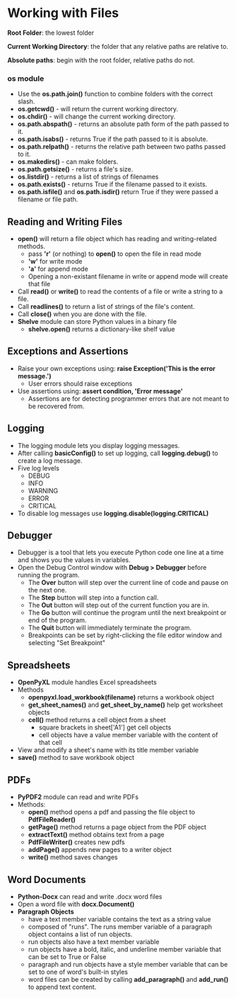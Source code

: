 # Working with Files 

**Root Folder**: the lowest folder 

**Current Working Directory**: the folder that any relative paths are relative to. 

**Absolute paths**: begin with the root folder, relative paths do not. 

### os module 

* Use the **os.path.join()** function to combine folders with the correct slash. 
* **os.getcwd()** - will return the current working directory. 
* **os.chdir()** - will change the current working directory. 
* **os.path.abspath()** - returns an absolute path form of the path passed to it. 
* **os.path.isabs()** - returns True if the path passed to it is absolute. 
* **os.path.relpath()** - returns the relative path between two paths passed to it. 
* **os.makedirs()** - can make folders. 
* **os.path.getsize()** - returns a file's size. 
* **os.listdir()** - returns a list of strings of filenames
* **os.path.exists()** - returns True if the filename passed to it exists. 
* **os.path.isfile()** and **os.path.isdir()** return True if they were passed a filename or file path. 


## Reading and Writing Files

* **open()** will return a file object which has reading and writing-related methods. 
  * pass **'r'** (or nothing) to **open()** to open the file in read mode 
  * **'w'** for write mode 
  * **'a'** for append mode 
  * Opening a non-existant filename in write or append mode will create that file
* Call **read()** or **write()** to read the contents of a file or write a string to a file. 
* Call **readlines()** to return a list of strings of the file's content. 
* Call **close()** when you are done with the file. 
* **Shelve** module can store Python values in a binary file 
  * **shelve.open()** returns a dictionary-like shelf value

## Exceptions and Assertions 

* Raise your own exceptions using: **raise Exception('This is the error message.')**
  * User errors should raise exceptions
* Use assertions using: **assert condition, 'Error message'** 
  * Assertions are for detecting programmer errors that are not meant to be recovered from. 

## Logging 
* The logging module lets you display logging messages. 
* After calling **basicConfig()** to set up logging, call **logging.debug()** to create a log message. 
* Five log levels
  * DEBUG
  * INFO 
  * WARNING
  * ERROR
  * CRITICAL
* To disable log messages use **logging.disable(logging.CRITICAL)**

## Debugger
* Debugger is a tool that lets you execute Python code one line at a time and shows you the values in variables. 
* Open the Debug Control window with **Debug > Debugger** before running the program. 
  * The **Over** button will step over the current line of code and pause on the next one. 
  * The **Step** button will step into a function call. 
  * The **Out** button will step out of the current function you are in. 
  * The **Go** button will continue the program until the next breakpoint or end of the program. 
  * The **Quit** button will immediately terminate the program. 
  * Breakpoints can be set by right-clicking the file editor window and selecting "Set Breakpoint"

## Spreadsheets 

* **OpenPyXL** module handles Excel spreadsheets
* Methods 
  * **openpyxl.load_workbook(filename)** returns a workbook object
  * **get_sheet_names()** and **get_sheet_by_name()** help get worksheet objects 
  * **cell()** method returns a cell object from a sheet 
    * square brackets in sheet['A1'] get cell objects 
    * cell objects have a value member variable with the content of that cell
* View and modify a sheet's name with its title member variable 
* **save()** method to save workbook object 

## PDFs

* **PyPDF2** module can read and write PDFs
* Methods: 
  * **open()** method opens a pdf and passing the file object to **PdfFileReader()**
  * **getPage()** method returns a page object from the PDF object
  * **extractText()** method obtains text from a page 
  * **PdfFileWriter()** creates new pdfs 
  * **addPage()** appends new pages to a writer object 
  * **write()** method saves changes

## Word Documents 

* **Python-Docx** can read and write .docx word files 
* Open a word file with **docx.Document()**
* **Paragraph Objects**
  * have a text member variable contains the text as a string value 
  * composed of "runs". The runs member variable of a paragraph object contains a list of run objects. 
  * run objects also have a text member variable 
  * run objects have a bold, italic, and underline member variable that can be set to True or False 
  * paragraph and run objects have a style member variable that can be set to one of word's built-in styles 
  * word files can be created by calling **add_paragraph()** and **add_run()** to append text content. 